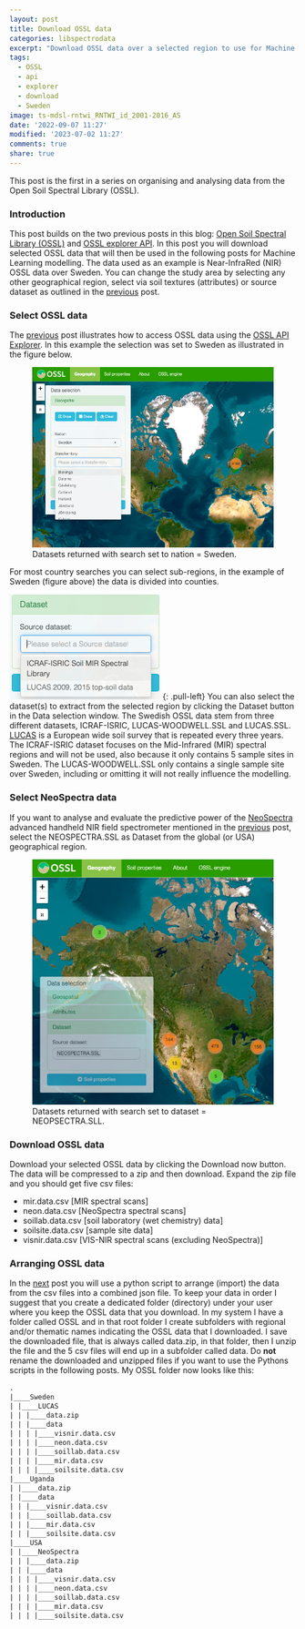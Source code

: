 ```yaml
---
layout: post
title: Download OSSL data
categories: libspectrodata
excerpt: "Download OSSL data over a selected region to use for Machine Learning modelling, the post uses Sweden as an example"
tags:
  - OSSL
  - api
  - explorer
  - download
  - Sweden
image: ts-mdsl-rntwi_RNTWI_id_2001-2016_AS
date: '2022-09-07 11:27'
modified: '2023-07-02 11:27'
comments: true
share: true
---
```


This post is the first in a series on organising and analysing data from the Open Soil Spectral Library (OSSL). 

### Introduction

This post builds on the two previous posts in this blog: [Open Soil Spectral Library (OSSL)](../spectrodata-OSSL-intro) and [OSSL explorer API](../spectrodata-OSSL-api-explorer). In this post you will download selected OSSL data  that will then be used in the following posts for Machine Learning modelling. The data used as an example is Near-InfraRed (NIR) OSSL data over Sweden. You can change the study area by selecting any other geographical region, select via soil textures (attributes) or source dataset as outlined in the [previous](../spectrodata-OSSL-api-explorer) post.  

### Select OSSL data

The [previous](../spectrodata-OSSL-api-explorer) post illustrates how to access OSSL data using the [OSSL API Explorer](https://explorer.soilspectroscopy.org). In this example the selection was set to Sweden as illustrated in the figure below.

<figure>
<img src="../../images/OSSL_explorer_020_select-sweden.png">
<figcaption>Datasets returned with search set to nation = Sweden.</figcaption>
</figure>

For most country searches you can select sub-regions, in the example of Sweden (figure above) the data is divided into counties.

![se-dataset-selection](../../images/OSSL_explorer_021_se-dataset-selection.png)
{: .pull-left}
You can also select the dataset(s) to extract from the selected region by clicking the <span class='button'>Dataset</span> button in the Data selection window. The Swedish OSSL data stem from three different datasets, ICRAF-ISRIC, LUCAS-WOODWELL.SSL and LUCAS.SSL. [LUCAS](https://land.copernicus.eu/imagery-in-situ/lucas) is a European wide soil survey that is repeated every three years. The ICRAF-ISRIC dataset focuses on the Mid-Infrared  (MIR) spectral regions and will not be used, also because it only contains 5 sample sites in Sweden. The LUCAS-WOODWELL.SSL only contains a single sample site over Sweden, including or omitting it will not really influence the modelling.

### Select NeoSpectra data

If you want to analyse and evaluate the predictive power of the [NeoSpectra](https://www.si-ware.com) advanced handheld NIR field spectrometer mentioned in the [previous](../spectrodata-OSSL-api-explorer) post, select the NEOSPECTRA.SSL as Dataset from the global (or USA) geographical region.

<figure>
<img src="../../images/OSSL_explorer_022_select-neospectra.png">
<figcaption>Datasets returned with search set to dataset = NEOPSECTRA.SLL.</figcaption>
</figure>

### Download OSSL data

Download your selected OSSL data by clicking the <span class='button'>Download now</span> button. The data will be compressed to a <span class='file'>zip</span> and then download. Expand the <span class='file'>zip</span> file and you should get five <span class='file'>csv</span> files:

- mir.data.csv [MIR spectral scans]
- neon.data.csv [NeoSpectra spectral scans]
- soillab.data.csv [soil laboratory (wet chemistry) data]
- soilsite.data.csv [sample site data]
- visnir.data.csv [VIS-NIR spectral scans (excluding NeoSpectra)]

### Arranging OSSL data

In the [next](../spectrodata-OSSL4ML02-arrange/) post you will use a python script to arrange (import) the data from the <span class='file'>csv</span> files into a combined <span class='file'>json</span> file. To keep your data in order I suggest that you create a dedicated folder (directory) under your user where you keep the OSSL data that you download. In my system I have a folder called <span class='file'>OSSL</span> and in that root folder I create subfolders with regional and/or thematic names indicating the OSSL data that I downloaded. I save the downloaded file, that is always called <span class='file'>data.zip</span>, in that folder, then I unzip the file and the 5 <span class='file'>csv</span> files will end up in a subfolder called <span class='file'>data</span>. Do **not** rename the downloaded and unzipped files if you want to use the Pythons scripts in the following posts. My OSSL folder now looks like this:

```
.
|____Sweden
| |____LUCAS
| | |____data.zip
| | |____data
| | | |____visnir.data.csv
| | | |____neon.data.csv
| | | |____soillab.data.csv
| | | |____mir.data.csv
| | | |____soilsite.data.csv
|____Uganda
| |____data.zip
| |____data
| | |____visnir.data.csv
| | |____soillab.data.csv
| | |____mir.data.csv
| | |____soilsite.data.csv
|____USA
| |____NeoSpectra
| | |____data.zip
| | |____data
| | | |____visnir.data.csv
| | | |____neon.data.csv
| | | |____soillab.data.csv
| | | |____mir.data.csv
| | | |____soilsite.data.csv
```
